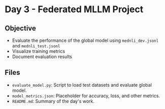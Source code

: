 
# Day 3 - Federated MLLM Project

## Objective
- Evaluate the performance of the global model using `mednli_dev.jsonl` and `mednli_test.jsonl`
- Visualize training metrics
- Document evaluation results

## Files
- `evaluate_model.py`: Script to load test datasets and evaluate global model.
- `model_metrics.json`: Placeholder for accuracy, loss, and other metrics.
- `README.md`: Summary of the day's work.
